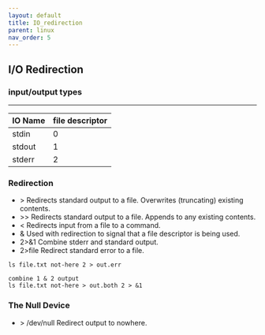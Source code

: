 ```yaml
---
layout: default
title: IO_redirection
parent: linux
nav_order: 5
---
```


## I/O Redirection

### input/output types
---

|IO Name|file descriptor|
|:------|:--------------|
|stdin  |0|
|stdout |1|
|stderr |2|


### Redirection

- \> Redirects standard output to a file.
Overwrites (truncating) existing contents.
- \>> Redirects standard output to a file.
Appends to any existing contents.
- < Redirects input from a file to a command.
- & Used with redirection to signal that a
file descriptor is being used.
- 2>&1 Combine stderr and standard output.
- 2>file Redirect standard error to a file.
```
ls file.txt not-here 2 > out.err

combine 1 & 2 output
ls file.txt not-here > out.both 2 > &1
```
### The Null Device
- \> /dev/null Redirect output to nowhere.

